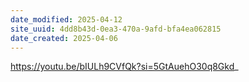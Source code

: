 ```yaml
---
date_modified: 2025-04-12
site_uuid: 4dd8b43d-0ea3-470a-9afd-bfa4ea062815
date_created: 2025-04-06
---
```


https://youtu.be/bIULh9CVfQk?si=5GtAuehO30q8Gkd_